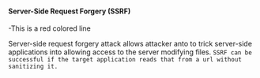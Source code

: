 <h4>Server-Side Request Forgery (SSRF)</h4>

-This is a red colored line

Server-side request forgery attack allows attacker anto to trick server-side applications into allowing access to the server modifying files. `SSRF can be successful if the target application reads that from a url without sanitizing it.`
